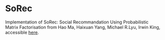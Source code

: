 # SoRec
Implementation of SoRec: Social Recommandation Using Probabilistic Matrix Factorisation from Hao Ma, Haixuan Yang, Michael R.Lyu, Irwin King, accessible [here](https://www.google.fr/url?sa=t&rct=j&q=&esrc=s&source=web&cd=1&ved=0ahUKEwiChrvl2bTQAhUFSRoKHau5AwYQFggiMAA&url=http%3A%2F%2Fciteseerx.ist.psu.edu%2Fviewdoc%2Fdownload%3Fdoi%3D10.1.1.304.2464%26rep%3Drep1%26type%3Dpdf&usg=AFQjCNGdhgogXpFzHWBl643soUxDrsxqUw&sig2=0QCkRn9hFeOs7IxB5p0uRw).
